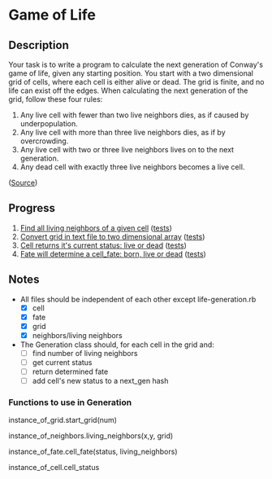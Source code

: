 Game of Life
============

Description
-----------

Your task is to write a program to calculate the next
generation of Conway's game of life, given any starting position. You start with a two dimensional grid of cells,
where each cell is either alive or dead. The grid is finite,
and no life can exist off the edges. When calculating the
next generation of the grid, follow these four rules:

1. Any live cell with fewer than two live neighbors dies,
   as if caused by underpopulation.
2. Any live cell with more than three live neighbors dies,
   as if by overcrowding.
3. Any live cell with two or three live neighbors lives
   on to the next generation.
4. Any dead cell with exactly three live neighbors becomes
   a live cell.

([Source](https://github.com/garora/TDD-Katas#game-of-life-))

Progress
--------

1. [Find all living neighbors of a given cell](life-neighbors.rb) ([tests](spec/life-neighbors_spec.rb))
2. [Convert grid in text file to two dimensional array](life-grid.rb) ([tests](spec/life-grid_spec.rb))
3. [Cell returns it's current status: live or dead](life-cell.rb) ([tests](spec/life-cell_spec.rb))
4. [Fate will determine a cell_fate: born, live or dead](life-fate.rb) ([tests](spec/life-fate_spec.rb))

Notes
-----

* All files should be independent of each other except life-generation.rb
  - [x] cell
  - [x] fate
  - [x] grid
  - [x] neighbors/living neighbors
* The Generation class should, for each cell in the grid and:
  - [ ] find number of living neighbors
  - [ ] get current status
  - [ ] return determined fate
  - [ ] add cell's new status to a next_gen hash

### Functions to use in Generation

instance_of_grid.start_grid(num)

instance_of_neighbors.living_neighbors(x,y, grid)

instance_of_fate.cell_fate(status, living_neighbors)

instance_of_cell.cell_status